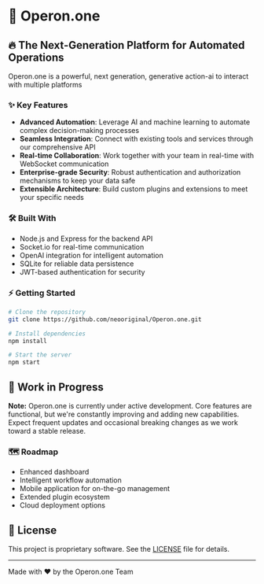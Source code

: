 # 🚀 Operon.one

## 🔥 The Next-Generation Platform for Automated Operations

Operon.one is a powerful, next generation, generative action-ai to interact with multiple platforms

### ✨ Key Features

- **Advanced Automation**: Leverage AI and machine learning to automate complex decision-making processes
- **Seamless Integration**: Connect with existing tools and services through our comprehensive API
- **Real-time Collaboration**: Work together with your team in real-time with WebSocket communication
- **Enterprise-grade Security**: Robust authentication and authorization mechanisms to keep your data safe
- **Extensible Architecture**: Build custom plugins and extensions to meet your specific needs

### 🛠️ Built With

- Node.js and Express for the backend API
- Socket.io for real-time communication
- OpenAI integration for intelligent automation
- SQLite for reliable data persistence
- JWT-based authentication for security

### ⚡ Getting Started

```bash
# Clone the repository
git clone https://github.com/neooriginal/Operon.one.git

# Install dependencies
npm install

# Start the server
npm start
```

## 🚧 Work in Progress

**Note:** Operon.one is currently under active development. Core features are functional, but we're constantly improving and adding new capabilities. Expect frequent updates and occasional breaking changes as we work toward a stable release.

### 🗺️ Roadmap

- Enhanced dashboard
- Intelligent workflow automation
- Mobile application for on-the-go management
- Extended plugin ecosystem
- Cloud deployment options

## 📜 License

This project is proprietary software. See the [LICENSE](LICENSE) file for details.

---

Made with ❤️ by the Operon.one Team 